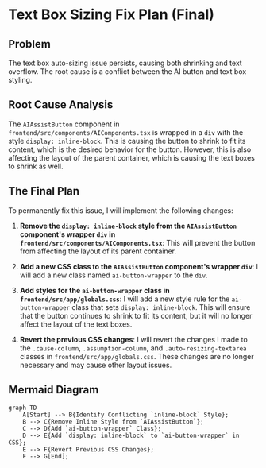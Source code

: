 # Text Box Sizing Fix Plan (Final)

## Problem

The text box auto-sizing issue persists, causing both shrinking and text overflow. The root cause is a conflict between the AI button and text box styling.

## Root Cause Analysis

The `AIAssistButton` component in `frontend/src/components/AIComponents.tsx` is wrapped in a `div` with the style `display: inline-block`. This is causing the button to shrink to fit its content, which is the desired behavior for the button. However, this is also affecting the layout of the parent container, which is causing the text boxes to shrink as well.

## The Final Plan

To permanently fix this issue, I will implement the following changes:

1.  **Remove the `display: inline-block` style from the `AIAssistButton` component's wrapper `div` in `frontend/src/components/AIComponents.tsx`**: This will prevent the button from affecting the layout of its parent container.

2.  **Add a new CSS class to the `AIAssistButton` component's wrapper `div`**: I will add a new class named `ai-button-wrapper` to the `div`.

3.  **Add styles for the `ai-button-wrapper` class in `frontend/src/app/globals.css`**: I will add a new style rule for the `ai-button-wrapper` class that sets `display: inline-block`. This will ensure that the button continues to shrink to fit its content, but it will no longer affect the layout of the text boxes.

4.  **Revert the previous CSS changes**: I will revert the changes I made to the `.cause-column`, `.assumption-column`, and `.auto-resizing-textarea` classes in `frontend/src/app/globals.css`. These changes are no longer necessary and may cause other layout issues.

## Mermaid Diagram

```mermaid
graph TD
    A[Start] --> B{Identify Conflicting `inline-block` Style};
    B --> C{Remove Inline Style from `AIAssistButton`};
    C --> D{Add `ai-button-wrapper` Class};
    D --> E{Add `display: inline-block` to `ai-button-wrapper` in CSS};
    E --> F{Revert Previous CSS Changes};
    F --> G[End];